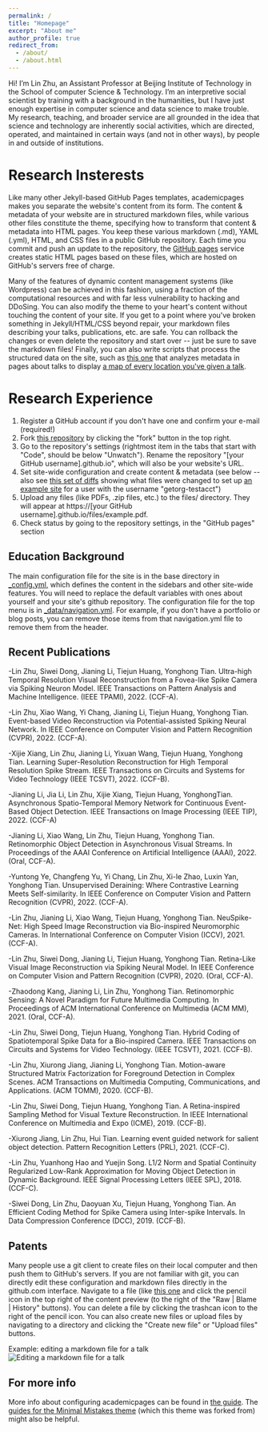 ```yaml
---
permalink: /
title: "Homepage"
excerpt: "About me"
author_profile: true
redirect_from: 
  - /about/
  - /about.html
---
```


Hi! I’m Lin Zhu, an Assistant Professor at Beijing Institute of Technology in the School of computer Science & Technology. I’m an interpretive social scientist by training with a background in the humanities, but I have just enough expertise in computer science and data science to make trouble. My research, teaching, and broader service are all grounded in the idea that science and technology are inherently social activities, which are directed, operated, and maintained in certain ways (and not in other ways), by people in and outside of institutions.

Research Insterests
======
Like many other Jekyll-based GitHub Pages templates, academicpages makes you separate the website's content from its form. The content & metadata of your website are in structured markdown files, while various other files constitute the theme, specifying how to transform that content & metadata into HTML pages. You keep these various markdown (.md), YAML (.yml), HTML, and CSS files in a public GitHub repository. Each time you commit and push an update to the repository, the [GitHub pages](https://pages.github.com/) service creates static HTML pages based on these files, which are hosted on GitHub's servers free of charge.

Many of the features of dynamic content management systems (like Wordpress) can be achieved in this fashion, using a fraction of the computational resources and with far less vulnerability to hacking and DDoSing. You can also modify the theme to your heart's content without touching the content of your site. If you get to a point where you've broken something in Jekyll/HTML/CSS beyond repair, your markdown files describing your talks, publications, etc. are safe. You can rollback the changes or even delete the repository and start over -- just be sure to save the markdown files! Finally, you can also write scripts that process the structured data on the site, such as [this one](https://github.com/academicpages/academicpages.github.io/blob/master/talkmap.ipynb) that analyzes metadata in pages about talks to display [a map of every location you've given a talk](https://academicpages.github.io/talkmap.html).

Research Experience
======
1. Register a GitHub account if you don't have one and confirm your e-mail (required!)
1. Fork [this repository](https://github.com/academicpages/academicpages.github.io) by clicking the "fork" button in the top right. 
1. Go to the repository's settings (rightmost item in the tabs that start with "Code", should be below "Unwatch"). Rename the repository "[your GitHub username].github.io", which will also be your website's URL.
1. Set site-wide configuration and create content & metadata (see below -- also see [this set of diffs](http://archive.is/3TPas) showing what files were changed to set up [an example site](https://getorg-testacct.github.io) for a user with the username "getorg-testacct")
1. Upload any files (like PDFs, .zip files, etc.) to the files/ directory. They will appear at https://[your GitHub username].github.io/files/example.pdf.  
1. Check status by going to the repository settings, in the "GitHub pages" section

Education Background
------
The main configuration file for the site is in the base directory in [_config.yml](https://github.com/academicpages/academicpages.github.io/blob/master/_config.yml), which defines the content in the sidebars and other site-wide features. You will need to replace the default variables with ones about yourself and your site's github repository. The configuration file for the top menu is in [_data/navigation.yml](https://github.com/academicpages/academicpages.github.io/blob/master/_data/navigation.yml). For example, if you don't have a portfolio or blog posts, you can remove those items from that navigation.yml file to remove them from the header. 

Recent Publications
------

-Lin Zhu, Siwei Dong, Jianing Li, Tiejun Huang, Yonghong Tian. Ultra-high Temporal Resolution Visual Reconstruction from a Fovea-like Spike Camera via Spiking Neuron Model. IEEE Transactions on Pattern Analysis and Machine Intelligence. (IEEE TPAMI), 2022. (CCF-A).

-Lin Zhu, Xiao Wang, Yi Chang, Jianing Li, Tiejun Huang, Yonghong Tian. Event-based Video Reconstruction via Potential-assisted Spiking Neural Network. In IEEE Conference on Computer Vision and Pattern Recognition (CVPR), 2022. (CCF-A).

-Xijie Xiang, Lin Zhu, Jianing Li, Yixuan Wang, Tiejun Huang, Yonghong Tian. Learning Super-Resolution Reconstruction for High Temporal Resolution Spike Stream. IEEE Transactions on Circuits and Systems for Video Technology (IEEE TCSVT), 2022. (CCF-B).

-Jianing Li, Jia Li, Lin Zhu, Xijie Xiang, Tiejun Huang, YonghongTian. Asynchronous Spatio-Temporal Memory Network for Continuous Event-Based Object Detection. IEEE Transactions on Image Processing (IEEE TIP), 2022. (CCF-A)

-Jianing Li, Xiao Wang, Lin Zhu, Tiejun Huang, Yonghong Tian. Retinomorphic Object Detection in Asynchronous Visual Streams. In Proceedings of the AAAI Conference on Artificial Intelligence (AAAI), 2022. (Oral, CCF-A).

-Yuntong Ye, Changfeng Yu, Yi Chang, Lin Zhu, Xi-le Zhao, Luxin Yan, Yonghong Tian. Unsupervised Deraining: Where Contrastive Learning Meets Self-similarity. In IEEE Conference on Computer Vision and Pattern Recognition (CVPR), 2022. (CCF-A).

-Lin Zhu, Jianing Li, Xiao Wang, Tiejun Huang, Yonghong Tian. NeuSpike-Net: High Speed Image Reconstruction via Bio-inspired Neuromorphic Cameras. In International Conference on Computer Vision (ICCV), 2021. (CCF-A).

-Lin Zhu, Siwei Dong, Jianing Li, Tiejun Huang, Yonghong Tian. Retina-Like Visual Image Reconstruction via Spiking Neural Model. In IEEE Conference on Computer Vision and Pattern Recognition (CVPR), 2020. (Oral, CCF-A).

-Zhaodong Kang, Jianing Li, Lin Zhu, Yonghong Tian. Retinomorphic Sensing: A Novel Paradigm for Future Multimedia Computing. In Proceedings of ACM International
Conference on Multimedia (ACM MM), 2021. (Oral, CCF-A).

-Lin Zhu, Siwei Dong, Tiejun Huang, Yonghong Tian. Hybrid Coding of Spatiotemporal Spike Data for a Bio-inspired Camera. IEEE Transactions on Circuits and Systems for Video Technology. (IEEE TCSVT), 2021. (CCF-B).

-Lin Zhu, Xiurong Jiang, Jianing Li, Yonghong Tian. Motion-aware Structured Matrix Factorization for Foreground Detection in Complex Scenes. ACM Transactions on Multimedia Computing, Communications, and Applications. (ACM TOMM), 2020. (CCF-B).

-Lin Zhu, Siwei Dong, Tiejun Huang, Yonghong Tian. A Retina-inspired Sampling Method for Visual Texture Reconstruction. In IEEE International Conference on Multimedia and Expo (ICME), 2019. (CCF-B).

-Xiurong Jiang, Lin Zhu, Hui Tian. Learning event guided network for salient object detection. Pattern Recognition Letters (PRL), 2021. (CCF-C).

-Lin Zhu, Yuanhong Hao and Yuejin Song. L1/2 Norm and Spatial Continuity Regularized Low-Rank Approximation for Moving Object Detection in Dynamic Background. IEEE Signal Processing Letters (IEEE SPL), 2018. (CCF-C).

-Siwei Dong, Lin Zhu, Daoyuan Xu, Tiejun Huang, Yonghong Tian. An Efficient Coding Method for Spike Camera using Inter-spike Intervals. In Data Compression Conference (DCC), 2019. (CCF-B).



Patents
------
Many people use a git client to create files on their local computer and then push them to GitHub's servers. If you are not familiar with git, you can directly edit these configuration and markdown files directly in the github.com interface. Navigate to a file (like [this one](https://github.com/academicpages/academicpages.github.io/blob/master/_talks/2012-03-01-talk-1.md) and click the pencil icon in the top right of the content preview (to the right of the "Raw | Blame | History" buttons). You can delete a file by clicking the trashcan icon to the right of the pencil icon. You can also create new files or upload files by navigating to a directory and clicking the "Create new file" or "Upload files" buttons. 

Example: editing a markdown file for a talk
![Editing a markdown file for a talk](/images/editing-talk.png)

For more info
------
More info about configuring academicpages can be found in [the guide](https://academicpages.github.io/markdown/). The [guides for the Minimal Mistakes theme](https://mmistakes.github.io/minimal-mistakes/docs/configuration/) (which this theme was forked from) might also be helpful.
